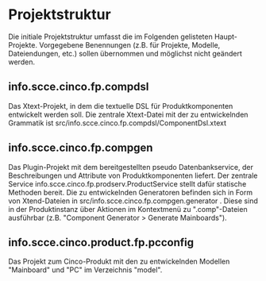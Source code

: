 # Projektstruktur 

Die initiale Projektstruktur umfasst die im Folgenden gelisteten Haupt-Projekte.
Vorgegebene Benennungen (z.B. für Projekte, Modelle, Dateiendungen, etc.) sollen übernommen und möglichst nicht geändert werden.

## info.scce.cinco.fp.compdsl 

Das Xtext-Projekt, in dem die textuelle DSL für Produktkomponenten entwickelt werden soll. Die zentrale Xtext-Datei mit der zu entwickelnden Grammatik ist src/info.scce.cinco.fp.compdsl/ComponentDsl.xtext


## info.scce.cinco.fp.compgen 

Das Plugin-Projekt mit dem bereitgestellten pseudo Datenbankservice, der Beschreibungen und Attribute von Produktkomponenten liefert. Der zentrale Service info.scce.cinco.fp.prodserv.ProductService stellt dafür statische Methoden bereit. Die zu entwickelnden Generatoren befinden sich in Form von Xtend-Dateien in src/info.scce.cinco.fp.compgen.generator . Diese sind in der Produktinstanz über Aktionen im Kontextmenü zu ".comp"-Dateien ausführbar (z.B. "Component Generator > Generate Mainboards").


## info.scce.cinco.product.fp.pcconfig 

Das Projekt zum Cinco-Produkt mit den zu entwickelnden Modellen "Mainboard" und "PC" im Verzeichnis "model".